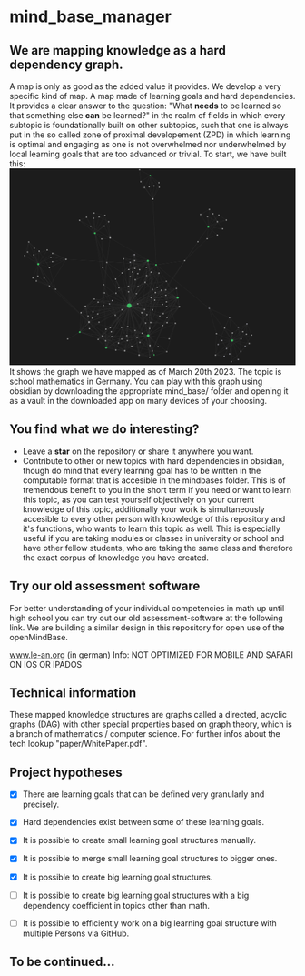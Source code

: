 # mind_base_manager
## We are mapping knowledge as a hard dependency graph.
A map is only as good as the added value it provides. We develop a very specific kind of map. A map made of learning goals and hard dependencies. It provides a clear answer to the question: "What **needs** to be learned so that something else **can** be learned?" in the realm of fields in which every subtopic is foundationally built on other subtopics, such that one is always put in the so called zone of proximal developement (ZPD) in which learning is optimal and engaging as one is not overwhelmed nor underwhelmed by local learning goals that are too advanced or trivial.
To start, we have built this:
![](images/germany_math_graph.png)
It shows the graph we have mapped as of March 20th 2023. The topic is school mathematics in Germany.
You can play with this graph using obsidian by downloading the appropriate mind_base/ folder and opening it as a vault in the downloaded app on many devices of your choosing.

## You find what we do interesting?
- Leave a **star** on the repository or share it anywhere you want.
- Contribute to other or new topics with hard dependencies in obsidian, though do mind that every learning goal has to be written in the computable format that is accesible in the mindbases folder. This is of tremendous benefit to you in the short term if you need or want to learn this topic, as you can test yourself objectively on your current knowledge of this topic, additionally your work is simultaneously accesible to every other person with knowledge of this repository and it's functions, who wants to learn this topic as well. This is especially useful if you are taking modules or classes in university or school and have other fellow students, who are taking the same class and therefore the exact corpus of knowledge you have created.

## Try our old assessment software
For better understanding of your individual competencies in math up until high school you can try out our old assessment-software at the following link.
We are building a similar design in this repository for open use of the openMindBase.

www.le-an.org (in german)
Info: NOT OPTIMIZED FOR MOBILE AND SAFARI ON IOS OR IPADOS

## Technical information
These mapped knowledge structures are graphs called a directed, acyclic graphs (DAG) with other special properties based on graph theory, which is a branch of mathematics / computer science.
For further infos about the tech lookup "paper/WhitePaper.pdf".

## Project hypotheses
- [x] There are learning goals that can be defined very granularly and precisely.
- [x] Hard dependencies exist between some of these learning goals.
- [x] It is possible to create small learning goal structures manually.
- [x] It is possible to merge small learning goal structures to bigger ones.
- [x] It is possible to create big learning goal structures.
- [ ] It is possible to create big learning goal structures with a big dependency coefficient in topics other than math.
- [ ] It is possible to efficiently work on a big learning goal structure with multiple Persons via GitHub.


## To be continued...


